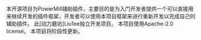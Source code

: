 
本开源项目为PowerMill辅助插件，主要目的是为入门开发者提供一个可以直接用来继续开发的插件框架，开发者可以使用本项目框架来进行重新开发以完成自己的辅助插件。
此[动力磨坊]Liu1ee独立开发项目。
本项目使用Apache-2.0 license。
本项目将阶段性更新。
